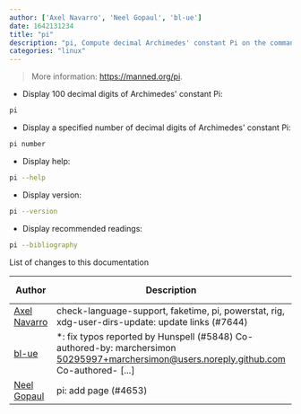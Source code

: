 ```yaml
---
author: ['Axel Navarro', 'Neel Gopaul', 'bl-ue']
date: 1642131234
title: "pi"
description: "pi, Compute decimal Archimedes' constant Pi on the command-line."
categories: "linux"
---
```

> More information: <https://manned.org/pi>.

- Display 100 decimal digits of Archimedes' constant Pi:

```bash
pi
```

- Display a specified number of decimal digits of Archimedes' constant Pi:

```bash
pi number
```

- Display help:

```bash
pi --help
```

- Display version:

```bash
pi --version
```

- Display recommended readings:

```bash
pi --bibliography
```
List of changes to this documentation


Author | Description | ISO 8601 Date | GitHub link
------|-----|-----|-----
[Axel Navarro](mailto:navarroaxel@gmail.com) | check-language-support, faketime, pi, powerstat, rig, xdg-user-dirs-update: update links (#7644) | 2022-01-14T04:33:54 | [d5cfac8d3581](https://github.com/tldr-pages/tldr/commit/d5cfac8d3581cf0f9d735fbcefe9bf3b02815441)
[bl-ue](mailto:54780737+bl-ue@users.noreply.github.com) | *: fix typos reported by Hunspell (#5848) Co-authored-by: marchersimon <50295997+marchersimon@users.noreply.github.com> Co-authored- [...] | 2021-05-20T22:13:41 | [8ebd171d6f00](https://github.com/tldr-pages/tldr/commit/8ebd171d6f001698709fefc02b1fd5cc9f3a99c4)
[Neel Gopaul](mailto:neelmedhanshgopaul@gmail.com) | pi: add page (#4653) | 2020-10-14T23:57:54 | [cf976111e093](https://github.com/tldr-pages/tldr/commit/cf976111e09349be22821cd3f56a0c2c5a47b7ad)

